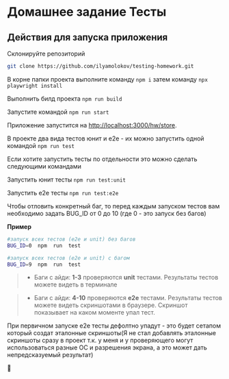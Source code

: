 
# Домашнее задание Тесты

## Действия для запуска приложения

Склонируйте репозиторий 

```bash
git clone https://github.com/ilyamolokov/testing-homework.git
```

В корне папки проекта выполните команду `npm i` затем команду `npx playwright install`

Выполнить билд проекта `npm run build`

Запустите командой `npm run start`

Приложение запустится на [http://localhost:3000/hw/store](http://localhost:3000/hw/store).

В проекте два вида тестов юнит и e2e - их можно запустить одной командой `npm run test`

Если хотите запустить тесты по отдельности это можно сделать следующими командами

Запустить юнит тесты `npm run test:unit`

Запустить e2e тесты `npm run test:e2e` 


Чтобы отловить конкретный баг, то перед каждым запуском тестов вам необходимо задать BUG_ID от 0 до 10 (где 0 - это запуск без багов)

**Пример**
```sh
#запуск всех тестов (e2e и unit) без багов
BUG_ID=0  npm  run  test

#запуск всех тестов (e2e и unit) с багом
BUG_ID=9  npm  run  test
```

> - Баги с айди: **1-3** проверяются **unit** тестами. Результаты тестов можете видеть в терминале

> - Баги с айди: **4-10** проверяются **e2e** тестами. Результаты тестов можете видеть скриншотами в браузере. Скриншот показывает на каком моменте упал тест.

При первичном запуске е2е тесты дефолтно упадут - это будет сетапом который создат эталонные скриншоты(Я не стал добавлять эталонные скриншоты сразу в проект т.к. у меня и у проверяющего могут использоваться разные ОС и разрешения экрана, а это может дать непредсказуемый результат) 

🐘
